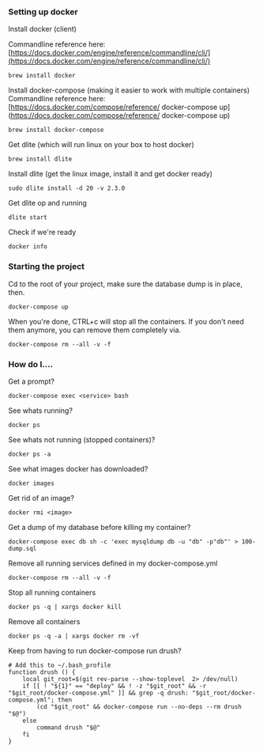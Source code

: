 ### Setting up docker
Install docker (client)

Commandline reference here: [https://docs.docker.com/engine/reference/commandline/cli/](https://docs.docker.com/engine/reference/commandline/cli/)

```
brew install docker
```

Install docker-compose (making it easier to work with multiple containers)
Commandline reference here: [https://docs.docker.com/compose/reference/
docker-compose up](https://docs.docker.com/compose/reference/
docker-compose up)

```
brew install docker-compose
```

Get dlite (which will run linux on your box to host docker)

```
brew install dlite
```

Install dlite (get the linux image, install it and get docker ready)

```
sudo dlite install -d 20 -v 2.3.0
```

Get dlite op and running

```
dlite start
```

Check if we're ready

```
docker info
```

### Starting the project

Cd to the root of your project, make sure the database dump is in place, then.

```
docker-compose up
```

When you're done, CTRL+c will stop all the containers. If you don't need them anymore, you can remove them completely via.

```
docker-compose rm --all -v -f  
```


### How do I....

Get a prompt?

```
docker-compose exec <service> bash
```

See whats running?

```
docker ps
```

See whats not running (stopped containers)?

```
docker ps -a
```

See what images docker has downloaded?

```
docker images
```

Get rid of an image?

```
docker rmi <image>
```

Get a dump of my database before killing my container?

```
docker-compose exec db sh -c 'exec mysqldump db -u "db" -p"db"' > 100-dump.sql
```

Remove all running services defined in my docker-compose.yml

```
docker-compose rm --all -v -f  
```

Stop all running containers
```
docker ps -q | xargs docker kill

```

Remove all containers

```
docker ps -q -a | xargs docker rm -vf
```

Keep from having to run docker-compose run drush?

```
# Add this to ~/.bash_profile
function drush () {
    local git_root=$(git rev-parse --show-toplevel  2> /dev/null)
    if [[ ! "${1}" == "deploy" && ! -z "$git_root" && -r "$git_root/docker-compose.yml" ]] && grep -q drush: "$git_root/docker-compose.yml"; then
        (cd "$git_root" && docker-compose run --no-deps --rm drush "$@")
    else
        command drush "$@"
    fi
}
```

